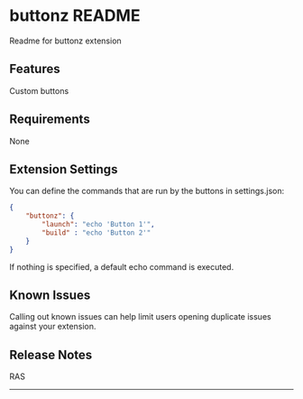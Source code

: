# buttonz README

Readme for buttonz extension

## Features

Custom buttons

## Requirements

None

## Extension Settings

You can define the commands that are run by the buttons in settings.json:
```json
{
    "buttonz": {
        "launch": "echo 'Button 1'",
        "build" : "echo 'Button 2'"
    }
}
```
If nothing is specified, a default echo command is executed.

## Known Issues

Calling out known issues can help limit users opening duplicate issues against your extension.

## Release Notes

RAS

---
